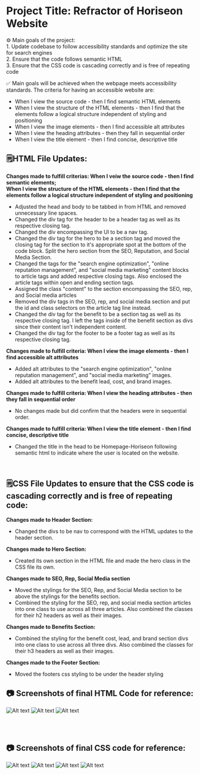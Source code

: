 # Project Title: Refractor of Horiseon Website

⚙️ Main goals of the project: </br>
    1. Update codebase to follow accessibility standards and optimize the site for search engines </br>
    2. Ensure that the code follows semantic HTML </br>
    3. Ensure that the CSS code is cascading correctly and is free of repeating code</br>


✅ Main goals will be achieved when the webpage meets accessibility standards. The criteria for having an accessible website are: </br>
* When I view the source code - then I find semantic HTML elements </br>
* When I view the structure of the HTML elements - then I find that the elements follow a logical structure independent of styling and positioning </br>
* When I view the image elements - then I find accessible alt attributes </br>
* When I view the heading attributes - then they fall in sequential order </br>
* When I view the title element - then I find concise, descriptive title </br>

## 🗒️HTML File Updates:

**Changes made to fulfill criterias: When I veiw the source code - then I find semantic elements; </br> When I view the structure of the HTML elements - then I find that the elements follow a logical structure independent of styling and positioning** </br>

* Adjusted the head and body to be tabbed in from HTML and removed unnecessary line spaces.
* Changed the div tag for the header to be a header tag as well as its respective closing tag.
* Changed the div encompassing the Ul to be a nav tag.
* Changed the div tag for the hero to be a section tag and moved the closing tag for the section to it's appropriate spot at the bottom of the code block. Split the hero section from the SEO, Reputation, and Social Media Section.
* Changed the tags for the "search engine optimization", "online reputation management", and "social media marketing" content blocks to article tags and added respective closing tags. Also enclosed the article tags within open and ending section tags.
* Assigned the class "content" to the section encompassing the SEO, rep, and Social media articles
* Removed the div tags in the SEO, rep, and social media section and put the id and class selectors on the article tag line instead.
* Changed the div tag for the benefit to be a section tag as well as its respective closing tag. I left the tags inside of the benefit section as divs since their content isn't independent content.
* Changed the div tag for the footer to be a footer tag as well as its respective closing tag.

**Changes made to fulfill criteria: When I view the image elements - then I find accessible alt attributes** </br>
* Added alt attributes to the "search engine optimization", "online reputation management", and "social media marketing" images.
* Added alt attributes to the benefit lead, cost, and brand images.

**Changes made to fulfill criteria: When I view the heading attributes - then they fall in sequential order** </br>
* No changes made but did confirm that the headers were in sequential order.

**Changes made to fulfill criteria: When I view the title element - then I find concise, descriptive title** </br>
* Changed the title in the head to be Homepage-Horiseon following semantic html to indicate where the user is located on the website.

</br>

## 🗒️CSS File Updates to ensure that the CSS code is cascading correctly and is free of repeating code:

**Changes made to Header Section:**
* Changed the divs to be nav to correspond with the HTML updates to the header section.

**Changes made to Hero Section:**
* Created its own section in the HTML file and made the hero class in the CSS file its own.

**Changes made to SEO, Rep, Social Media section**
* Moved the stylings for the SEO, Rep, and Social Media section to be above the stylings for the benefits section.
* Combined the styling for the SEO, rep, and social media section articles into one class to use across all three articles. Also combined the classes for their h2 headers as well as their images.

**Changes made to Benefits Section:**
 * Combined the styling for the benefit cost, lead, and brand section divs into one class to use across all three divs. Also combined the classes for their h3 headers as well as their images.

**Changes made to the Footer Section:**
* Moved the footers css styling to be under the header styling

## 📷 Screenshots of final HTML Code for reference:
![Alt text]( ./screenshots/screenshot-one.png)
![Alt text]( ./screenshots/screenshot-two.png)
![Alt text]( ./screenshots/screenshot-three.png)

</br>
</br>

## 📷 Screenshots of final CSS code for reference:
![Alt text]( ./screenshots/screenshot-four.png)
![Alt text]( ./screenshots/screenshot-five.png)
![Alt text]( ./screenshots/screenshot-six.png)
![Alt text]( ./screenshots/screenshot-seven.png)